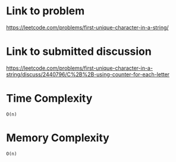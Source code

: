 # Link to problem
https://leetcode.com/problems/first-unique-character-in-a-string/

# Link to submitted discussion
https://leetcode.com/problems/first-unique-character-in-a-string/discuss/2440796/C%2B%2B-using-counter-for-each-letter

# Time Complexity
`O(n)`

# Memory Complexity
`O(n)`
